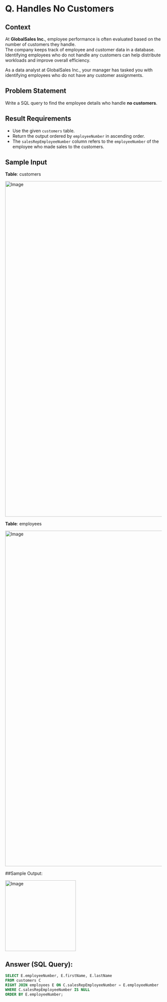 # Q. Handles No Customers

## Context

At **GlobalSales Inc.**, employee performance is often evaluated based on the number of customers they handle.  
The company keeps track of employee and customer data in a database. Identifying employees who do not handle any customers can help distribute workloads and improve overall efficiency.

As a data analyst at GlobalSales Inc., your manager has tasked you with identifying employees who do not have any customer assignments.

## Problem Statement

Write a SQL query to find the employee details who handle **no customers**.

## Result Requirements

- Use the given `customers` table.
- Return the output ordered by `employeeNumber` in ascending order.
- The `salesRepEmployeeNumber` column refers to the `employeeNumber` of the employee who made sales to the customers.

## Sample Input

**Table**: customers

<img width="1076" alt="Image" src="https://github.com/user-attachments/assets/aab4b7e1-fc66-4364-bdc0-d01838a976e6" />

**Table**: employees

<img width="1076" alt="Image" src="https://github.com/user-attachments/assets/aab4b7e1-fc66-4364-bdc0-d01838a976e6" />

##Sample Output:

<img width="227" alt="Image" src="https://github.com/user-attachments/assets/07049467-829a-46a5-9615-04de163ebcab" />

## Answer (SQL Query):

```sql
SELECT E.employeeNumber, E.firstName, E.lastName
FROM customers C
RIGHT JOIN employees E ON C.salesRepEmployeeNumber = E.employeeNumber
WHERE C.salesRepEmployeeNumber IS NULL
ORDER BY E.employeeNumber;
